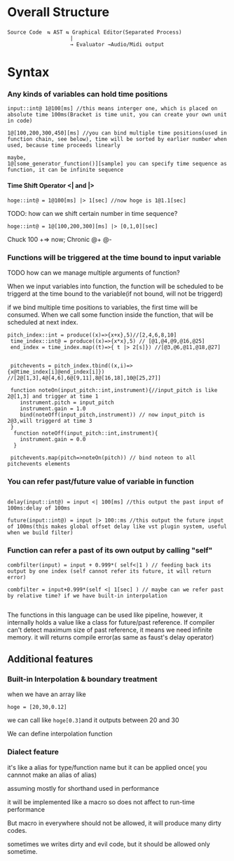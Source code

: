 
# Overall Structure

```
Source Code　⇆ AST ⇆ Graphical Editor(Separated Process)
                    |
                    → Evaluator →Audio/Midi output

```
# Syntax

### Any kinds of variables can hold time positions

```
input::int@ 1@100[ms] //this means interger one, which is placed on absolute time 100ms(Bracket is time unit, you can create your own unit in code)

1@[100,200,300,450][ms] //you can bind multiple time positions(used in function chain, see below), time will be sorted by earlier number when used, because time proceeds linearly

maybe,
1@[some_generator_function()][sample] you can specify time sequence as function, it can be infinite sequence

```

#### Time Shift Operator <| and |>

`hoge::int@ = 1@100[ms] |> 1[sec] //now hoge is 1@1.1[sec]` 

TODO: how can we shift certain number in time sequence?

`hoge::int@ = 1@[100,200,300][ms] |> [0,1,0][sec]`

Chuck 100 +=> now;
Chronic @+ @-

### Functions will be triggered at the time bound to input variable

TODO how can we manage multiple arguments of function?

When we input variables into function, the function will be scheduled to be triggerd at the time bound to the variable(if not bound, will not be triggerd) 

if we bind multiple time positions to variables, the first time will be consumed.
When we call some function inside the function, that will be scheduled at next index.


```
pitch_index::int = produce((x)=>{x+x},5)//[2,4,6,8,10]
 time_index::int@ = produce((x)=>{x*x},5) // [@1,@4,@9,@16,@25]
 end_index = time_index.map((t)=>{ t |> 2[s]}) //[@3,@6,@11,@18,@27]
 
 
 pitchevents = pitch_index.tbind((x,i)=>{x@time_index[i]@end_index[i]}) //[2@[1,3],4@[4,6],6@[9,11],8@[16,18],10@[25,27]]
 
 function noteOn(input_pitch::int,instrument){//input_pitch is like 2@[1,3] and trigger at time 1
 	instrument.pitch = input_pitch
 	instrument.gain = 1.0
 	bind(noteOff(input_pitch,instrument)) // now input_pitch is 2@3,will triggerd at time 3
 }
  function noteOff(input_pitch::int,instrument){
   	instrument.gain = 0.0
  }
 
 pitchevents.map(pitch=>noteOn(pitch)) // bind noteon to all pitchevents elements
```

### You can refer past/future value of variable in function

```
 
delay(input::int@) = input <| 100[ms] //this output the past input of 100ms:delay of 100ms

future(input::int@) = input |> 100::ms //this output the future input of 100ms(this makes global offset delay like vst plugin system, useful when we build filter)

```

### Function can refer a past of its own output by calling "self"

```
combfilter(input) = input + 0.999*( self<|1 ) // feeding back its output by one index (self cannot refer its future, it will return error)

combfilter = input+0.999*(self <| 1[sec] ) // maybe can we refer past by relative time? if we have built-in interpolation
 
```

The functions in this language can be used like pipeline, however, it internally holds a value like a class for future/past reference.
If compiler can't detect maximum size of past reference, it means we need infinite memory. it will returns compile error(as same as faust's delay operator)


## Additional features

### Built-in Interpolation & boundary treatment

when we have an array like

```
hoge = [20,30,0.12]
```

we can call like `hoge[0.3]`and it outputs between 20 and 30

We can define interpolation function

### Dialect feature

it's like a alias for type/function name but it can be applied once( you cannnot make an alias of alias)

assuming mostly for shorthand used in performance

it will be implemented like a macro so does not affect to run-time performance

But macro in everywhere should not be allowed, it will produce many dirty codes.

sometimes we writes dirty and evil code, but it should be allowed only sometime.




